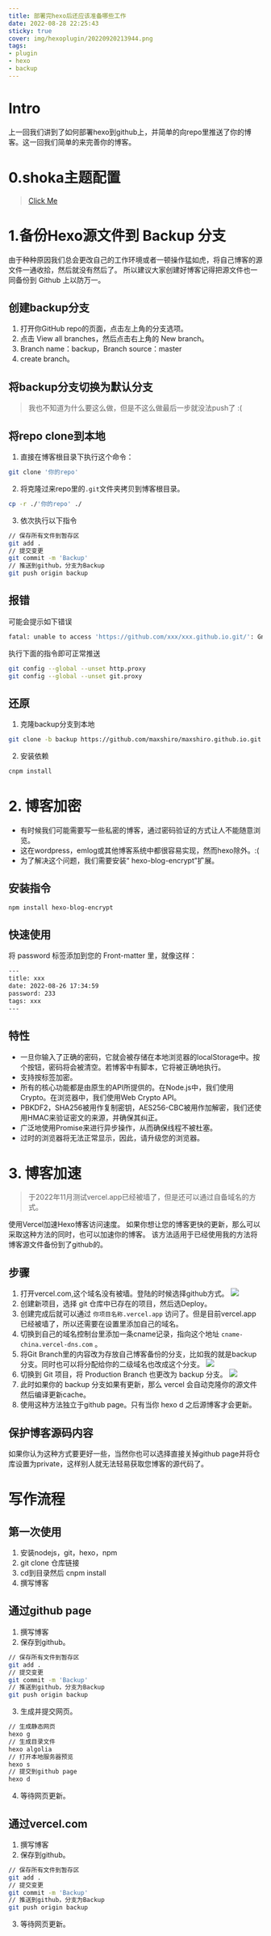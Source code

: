 ```yaml
---
title: 部署完hexo后还应该准备哪些工作
date: 2022-08-28 22:25:43
sticky: true
cover: img/hexoplugin/20220920213944.png
tags: 
- plugin
- hexo
- backup
---
```

# Intro
上一回我们讲到了如何部署hexo到github上，并简单的向repo里推送了你的博客。这一回我们简单的来完善你的博客。
# 0.shoka主题配置
> [Click Me](https://shoka.lostyu.me/computer-science/note/theme-shoka-doc/display/ 'Click Me')

# 1.备份Hexo源文件到 Backup 分支
由于种种原因我们总会更改自己的工作环境或者一顿操作猛如虎，将自己博客的源文件一通收拾，然后就没有然后了。
所以建议大家创建好博客记得把源文件也一同备份到 Github 上以防万一。
## 创建backup分支
1. 打开你GitHub repo的页面，点击左上角的分支选项。
2. 点击 View all branches，然后点击右上角的 New branch。
3. Branch name：backup，Branch source：master
4. create branch。
## 将backup分支切换为默认分支
> 我也不知道为什么要这么做，但是不这么做最后一步就没法push了 :(
## 将repo clone到本地
1. 直接在博客根目录下执行这个命令：
```bash bash
git clone '你的repo'
```
2. 将克隆过来repo里的`.git`文件夹拷贝到博客根目录。
```bash bash
cp -r ./'你的repo' ./
```
3. 依次执行以下指令
```bash bash
// 保存所有文件到暂存区
git add .
// 提交变更
git commit -m 'Backup'
// 推送到github，分支为Backup
git push origin backup
```
## 报错
可能会提示如下错误
```bash bash
fatal: unable to access 'https://github.com/xxx/xxx.github.io.git/': GnuTLS recv error (-110): The TLS connection was non-properly terminated.
```
执行下面的指令即可正常推送
```bash bash
git config --global --unset http.proxy
git config --global --unset git.proxy
```
## 还原
1. 克隆backup分支到本地
```bash bash
git clone -b backup https://github.com/maxshiro/maxshiro.github.io.git
```
2. 安装依赖
```bash bash
cnpm install
```

# 2. 博客加密
* 有时候我们可能需要写一些私密的博客，通过密码验证的方式让人不能随意浏览。
* 这在wordpress，emlog或其他博客系统中都很容易实现，然而hexo除外。:(
* 为了解决这个问题，我们需要安装“ hexo-blog-encrypt”扩展。
## 安装指令
```bash bash
npm install hexo-blog-encrypt
```
## 快速使用
将 password 标签添加到您的 Front-matter 里，就像这样：
```bash bash
---
title: xxx
date: 2022-08-26 17:34:59
password: 233
tags: xxx
---
```
## 特性
* 一旦你输入了正确的密码，它就会被存储在本地浏览器的localStorage中。按个按钮，密码将会被清空。若博客中有脚本，它将被正确地执行。
* 支持按标签加密。
* 所有的核心功能都是由原生的API所提供的。在Node.js中，我们使用Crypto。在浏览器中，我们使用Web Crypto API。
* PBKDF2，SHA256被用作复制密钥，AES256-CBC被用作加解密，我们还使用HMAC来验证密文的来源，并确保其纠正。
* 广泛地使用Promise来进行异步操作，从而确保线程不被杜塞。
* 过时的浏览器将无法正常显示，因此，请升级您的浏览器。

# 3. 博客加速
> 于2022年11月测试vercel.app已经被墙了，但是还可以通过自备域名的方式。

使用Vercel加速Hexo博客访问速度。
如果你想让您的博客更快的更新，那么可以采取这种方法的同时，也可以加速你的博客。
该方法适用于已经使用我的方法将博客源文件备份到了github的。
## 步骤
1. 打开vercel.com,这个域名没有被墙。登陆的时候选择github方式。
   ![](/img/hexoplugin/20221116141135.png)  
2. 创建新项目，选择 git 仓库中已存在的项目，然后选Deploy。
3. 创建完成后就可以通过 `你项目名称.vercel.app` 访问了。但是目前vercel.app已经被墙了，所以还需要在设置里添加自己的域名。
4. 切换到自己的域名控制台里添加一条cname记录，指向这个地址 `cname-china.vercel-dns.com` 。
5. 将Git Branch里的内容改为存放自己博客备份的分支，比如我的就是backup分支。同时也可以将分配给你的二级域名也改成这个分支。
   ![](/img/hexoplugin/20221116144428.png)  
6. 切换到 Git 项目，将 Production Branch 也更改为 backup 分支。
   ![](/img/hexoplugin/20221116144502.png)  
7. 此时如果你的 backup 分支如果有更新，那么 vercel 会自动克隆你的源文件然后编译更新cache。
8. 使用这种方法独立于github page。只有当你 hexo d 之后源博客才会更新。
## 保护博客源码内容
如果你认为这种方式要更好一些，当然你也可以选择直接关掉github page并将仓库设置为private，这样别人就无法轻易获取您博客的源代码了。

# 写作流程
## 第一次使用
1. 安装nodejs，git，hexo，npm
2. git clone 仓库链接
3. cd到目录然后 cnpm install
4. 撰写博客
## 通过github page
1. 撰写博客
2. 保存到github。
```bash bash
// 保存所有文件到暂存区
git add .
// 提交变更
git commit -m 'Backup'
// 推送到github，分支为Backup
git push origin backup
```
3. 生成并提交网页。
```bash bash
// 生成静态网页
hexo g
// 生成目录文件
hexo algolia
// 打开本地服务器预览
hexo s
// 提交到github page
hexo d
```
4. 等待网页更新。

## 通过vercel.com
1. 撰写博客
2. 保存到github。
```bash bash
// 保存所有文件到暂存区
git add .
// 提交变更
git commit -m 'Backup'
// 推送到github，分支为Backup
git push origin backup
```
3. 等待网页更新。